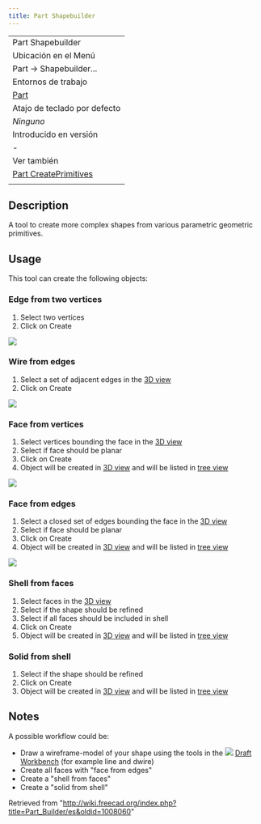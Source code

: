 ```yaml
---
title: Part Shapebuilder
---
```

|  |
| --- |
| Part Shapebuilder |
| Ubicación en el Menú |
| Part -> Shapebuilder... |
| Entornos de trabajo |
| [Part](/Part_Workbench/es "Part Workbench/es") |
| Atajo de teclado por defecto |
| *Ninguno* |
| Introducido en versión |
| - |
| Ver también |
| [Part CreatePrimitives](/Part_CreatePrimitives/es "Part CreatePrimitives/es") |
|  |

## Description

A tool to create more complex shapes from various parametric geometric primitives.

## Usage

This tool can create the following objects:

### Edge from two vertices

1. Select two vertices
2. Click on Create

![](/images/Edge_from_verts-1.gif)

### Wire from edges

1. Select a set of adjacent edges in the [3D view](/3D_view "3D view")
2. Click on Create

![](/images/Wire_from_edges-1.gif)

### Face from vertices

1. Select vertices bounding the face in the [3D view](/3D_view "3D view")
2. Select if face should be planar
3. Click on Create
4. Object will be created in [3D view](/3D_view "3D view") and will be listed in [tree view](/Tree_view "Tree view")

![](/images/Face_from_verts.gif)

### Face from edges

1. Select a closed set of edges bounding the face in the [3D view](/3D_view "3D view")
2. Select if face should be planar
3. Click on Create
4. Object will be created in [3D view](/3D_view "3D view") and will be listed in [tree view](/Tree_view "Tree view")

![](/images/Face_from_edges.gif)

### Shell from faces

1. Select faces in the [3D view](/3D_view "3D view")
2. Select if the shape should be refined
3. Select if all faces should be included in shell
4. Click on Create
5. Object will be created in [3D view](/3D_view "3D view") and will be listed in [tree view](/Tree_view "Tree view")

### Solid from shell

1. Select if the shape should be refined
2. Click on Create
3. Object will be created in [3D view](/3D_view "3D view") and will be listed in [tree view](/Tree_view "Tree view")

## Notes

A possible workflow could be:

* Draw a wireframe-model of your shape using the tools in the ![](/images/Workbench_Draft.svg) [Draft Workbench](/Draft_Workbench "Draft Workbench") (for example line and dwire)
* Create all faces with "face from edges"
* Create a "shell from faces"
* Create a "solid from shell"

Retrieved from "<http://wiki.freecad.org/index.php?title=Part_Builder/es&oldid=1008060>"